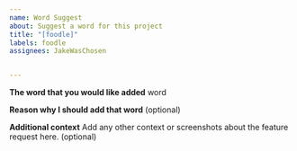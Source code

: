 ```yaml
---
name: Word Suggest
about: Suggest a word for this project
title: "[foodle]"
labels: foodle
assignees: JakeWasChosen


---
```

**The word that you would like added**
word


**Reason why I should add that word**
(optional)

**Additional context**
Add any other context or screenshots about the feature request here.
(optional)
